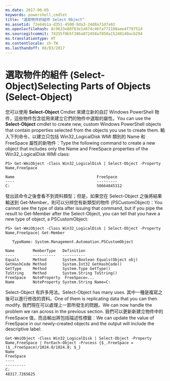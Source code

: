 ```yaml
---
ms.date: 2017-06-05
keywords: powershell,cmdlet
title: "選取物件的組件 Select Object"
ms.assetid: 72e64b1a-d351-4500-9da3-24d8a71d7a92
ms.openlocfilehash: 8c9633e80f63e1d474c46fa772108aee4f79751d
ms.sourcegitcommit: 74255f0b5f386a072458af058a15240140acb294
ms.translationtype: HT
ms.contentlocale: zh-TW
ms.lasthandoff: 08/03/2017
---
```

# <a name="selecting-parts-of-objects-select-object"></a><span data-ttu-id="1b8f0-103">選取物件的組件 (Select-Object)</span><span class="sxs-lookup"><span data-stu-id="1b8f0-103">Selecting Parts of Objects (Select-Object)</span></span>
<span data-ttu-id="1b8f0-104">您可以使用 **Select-Object** Cmdlet 來建立新的自訂 Windows PowerShell 物件，這些物件包含從用來建立它們的物件中選取的屬性。</span><span class="sxs-lookup"><span data-stu-id="1b8f0-104">You can use the **Select-Object** cmdlet to create new, custom Windows PowerShell objects that contain properties selected from the objects you use to create them.</span></span> <span data-ttu-id="1b8f0-105">輸入下列命令，以建立只包括 Win32_LogicalDisk WMI 類別的 Name 和 FreeSpace 屬性的新物件：</span><span class="sxs-lookup"><span data-stu-id="1b8f0-105">Type the following command to create a new object that includes only the Name and FreeSpace properties of the Win32_LogicalDisk WMI class:</span></span>

```
PS> Get-WmiObject -Class Win32_LogicalDisk | Select-Object -Property Name,FreeSpace

Name                                    FreeSpace
----                                    ---------
C:                                      50664845312
```

<span data-ttu-id="1b8f0-106">發出該命令之後會看不到資料類型；但是，如果您在 Select-Object 之後將結果輸送到 Get-Member，則可以分辨您有新類型的物件 (PSCustomObject)：</span><span class="sxs-lookup"><span data-stu-id="1b8f0-106">You cannot see the type of data after issuing that command, but if you pipe the result to Get-Member after the Select-Object, you can tell that you have a new type of object, a PSCustomObject:</span></span>

```
PS> Get-WmiObject -Class Win32_LogicalDisk | Select-Object -Property Name,FreeSpace| Get-Member

   TypeName: System.Management.Automation.PSCustomObject

Name        MemberType   Definition
----        ----------   ----------
Equals      Method       System.Boolean Equals(Object obj)
GetHashCode Method       System.Int32 GetHashCode()
GetType     Method       System.Type GetType()
ToString    Method       System.String ToString()
FreeSpace   NoteProperty  FreeSpace=...
Name        NoteProperty System.String Name=C:
```

<span data-ttu-id="1b8f0-107">Select-Object 有許多用法。</span><span class="sxs-lookup"><span data-stu-id="1b8f0-107">Select-Object has many uses.</span></span> <span data-ttu-id="1b8f0-108">其中一種是複寫之後可以進行修改的資料。</span><span class="sxs-lookup"><span data-stu-id="1b8f0-108">One of them is replicating data that you can then modify.</span></span> <span data-ttu-id="1b8f0-109">我們現在可以處理上一節所發生的問題。</span><span class="sxs-lookup"><span data-stu-id="1b8f0-109">We can now handle the problem we ran across in the previous section.</span></span> <span data-ttu-id="1b8f0-110">我們可以更新新建立物件中的 FreeSpace 值，而且輸出將包括描述性標籤︰</span><span class="sxs-lookup"><span data-stu-id="1b8f0-110">We can update the value of FreeSpace in our newly-created objects and the output will include the descriptive label:</span></span>

```
Get-WmiObject -Class Win32_LogicalDisk | Select-Object -Property Name,FreeSpace | ForEach-Object -Process {$_.FreeSpace = ($_.FreeSpace)/1024.0/1024.0; $_}
Name                                                                  FreeSpace
----                                                                  ---------
C:                                                                48317.7265625
```


